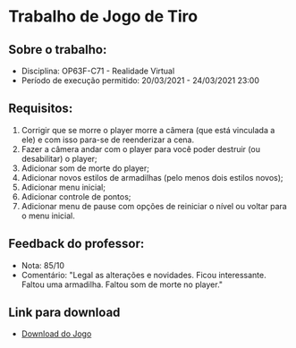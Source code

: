 # Trabalho de Jogo de Tiro

## Sobre o trabalho:

* Disciplina: OP63F-C71 - Realidade Virtual
* Período de execução permitido: 20/03/2021  - 24/03/2021 23:00

## Requisitos:

1. Corrigir que se morre o player morre a câmera (que está vinculada a ele) e com isso para-se de reenderizar a cena.
1. Fazer a câmera andar com o player para você poder destruir (ou desabilitar) o player;
1. Adicionar som de morte do player;
1. Adicionar novos estilos de armadilhas (pelo menos dois estilos novos);
1. Adicionar menu inicial;
1. Adicionar controle de pontos;
1. Adicionar menu de pause com opções de reiniciar o nível ou voltar para o menu inicial.

## Feedback do professor:

* Nota: 85/10
* Comentário: "Legal as alterações e novidades. Ficou interessante. Faltou uma armadilha. Faltou som de morte no player."

## Link para download

* [Download do Jogo](https://github.com/felipebeskow/FPS-RealidadeVirtual/releases/download/v0.1.0/Jogo.v0.1.0.zip)
